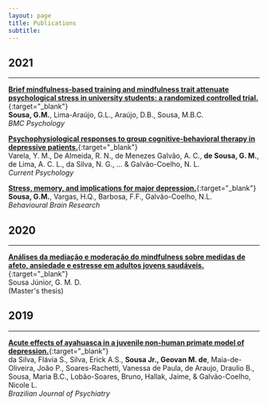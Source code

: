 ```yaml
---
layout: page
title: Publications
subtitle: 
---
```



## 2021
***
[**Brief mindfulness-based training and mindfulness trait attenuate psychological stress in university students: a randomized controlled trial.**](https://doi.org/10.1186/s40359-021-00520-x){:target="_blank"}  
**Sousa, G.M.**, Lima-Araújo, G.L., Araújo, D.B., Sousa, M.B.C.  
_BMC Psychology_

[**Psychophysiological responses to group cognitive-behavioral therapy in depressive patients.**](https://link.springer.com/article/10.1007/s12144-020-01324-9){:target="_blank"}  
Varela, Y. M., De Almeida, R. N., de Menezes Galvão, A. C., **de Sousa, G. M.**, de Lima, A. C. L., da Silva, N. G., ... & Galvão-Coelho, N. L.  
_Current Psychology_

[**Stress, memory, and implications for major depression.**](https://www.sciencedirect.com/science/article/pii/S0166432821002989?via%3Dihub){:target="_blank"}  
**Sousa, G.M.**, Vargas, H.Q., Barbosa, F.F., Galvão-Coelho, N.L.  
_Behavioural Brain Research_

## 2020
***
[**Análises da mediação e moderação do mindfulness sobre medidas de afeto, ansiedade e estresse em adultos jovens saudáveis.**](https://repositorio.ufrn.br/jspui/handle/123456789/28431){:target="_blank"}  
Sousa Júnior, G. M. D.  
(Master's thesis)

## 2019
***
[**Acute effects of ayahuasca in a juvenile non-human primate model of depression.**](https://doi.org/10.1590/1516-4446-2018-0140){:target="_blank"}  
da Silva, Flávia S., Silva, Erick A.S., **Sousa Jr., Geovan M. de**, Maia-de-Oliveira, João P., Soares-Rachetti, Vanessa de Paula, de Araujo, Draulio B., Sousa, Maria B.C., Lobão-Soares, Bruno, Hallak, Jaime, & Galvão-Coelho, Nicole L.  
_Brazilian Journal of Psychiatry_
